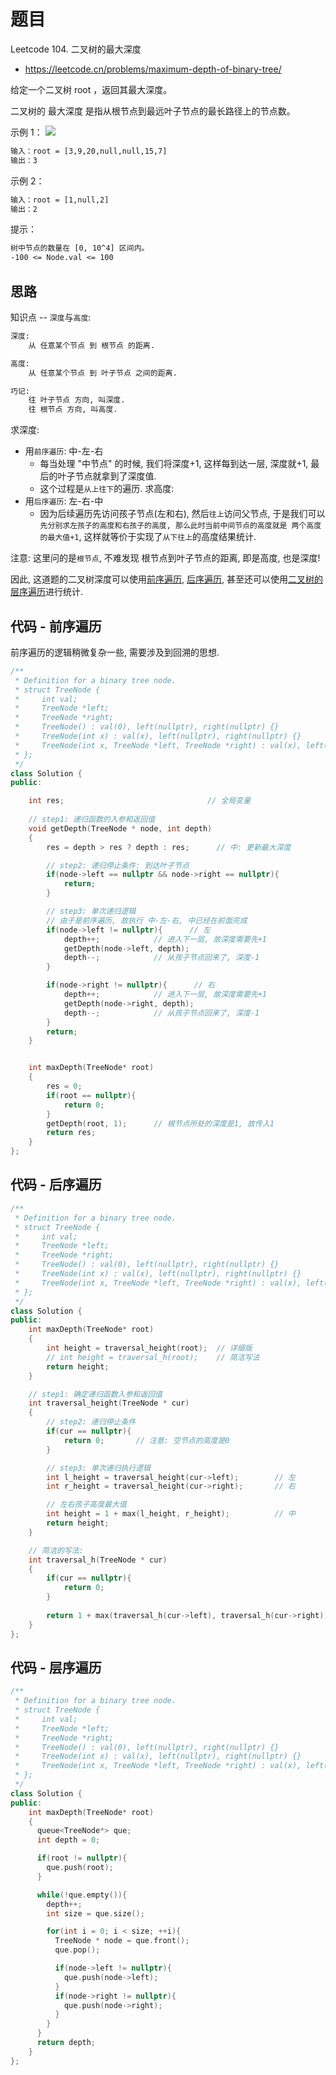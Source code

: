 # 题目
Leetcode 104. 二叉树的最大深度
- https://leetcode.cn/problems/maximum-depth-of-binary-tree/

给定一个二叉树 root ，返回其最大深度。

二叉树的 最大深度 是指从根节点到最远叶子节点的最长路径上的节点数。

示例 1：
![](https://assets.leetcode.com/uploads/2020/11/26/tmp-tree.jpg)
```txt
输入：root = [3,9,20,null,null,15,7]
输出：3
```

示例 2：
```txt
输入：root = [1,null,2]
输出：2
```

提示：
```txt
树中节点的数量在 [0, 10^4] 区间内。
-100 <= Node.val <= 100
```

## 思路

知识点 -- `深度`与`高度`:
```txt
深度:
    从 任意某个节点 到 根节点 的距离.

高度:
    从 任意某个节点 到 叶子节点 之间的距离.

巧记: 
    往 叶子节点 方向, 叫深度.
    往 根节点 方向, 叫高度.
```

求深度:
- 用`前序遍历`: 中-左-右
  - 每当处理 "中节点" 的时候, 我们将深度+1, 这样每到达一层, 深度就+1, 最后的叶子节点就拿到了深度值.
  - 这个过程是`从上往下`的遍历.
求高度:
- 用`后序遍历`: 左-右-中
  - 因为后续遍历先访问孩子节点(左和右), 然后`往上`访问父节点, 于是我们可以`先分别求左孩子的高度和右孩子的高度, 那么此时当前中间节点的高度就是 两个高度的最大值+1`, 这样就等价于实现了`从下往上`的高度结果统计.


注意: 这里问的是`根节点`, 不难发现 根节点到叶子节点的距离, 即是高度, 也是深度!

因此, 这道题的二叉树深度可以使用[前序遍历](../../traversal/深度优先遍历/前序遍历_144/题解_144.md), [后序遍历](../../traversal/深度优先遍历/后续遍历_145/题解_145.md), 甚至还可以使用[二叉树的层序遍历](../../traversal/广度优先遍历/层序遍历_102/题解_102.md)进行统计.


## 代码 - 前序遍历
前序遍历的逻辑稍微复杂一些, 需要涉及到回溯的思想.
```cpp
/**
 * Definition for a binary tree node.
 * struct TreeNode {
 *     int val;
 *     TreeNode *left;
 *     TreeNode *right;
 *     TreeNode() : val(0), left(nullptr), right(nullptr) {}
 *     TreeNode(int x) : val(x), left(nullptr), right(nullptr) {}
 *     TreeNode(int x, TreeNode *left, TreeNode *right) : val(x), left(left), right(right) {}
 * };
 */
class Solution {
public:

    int res;                                // 全局变量
    
    // step1: 递归函数的入参和返回值
    void getDepth(TreeNode * node, int depth)
    {
        res = depth > res ? depth : res;      // 中: 更新最大深度

        // step2: 递归停止条件: 到达叶子节点
        if(node->left == nullptr && node->right == nullptr){
            return;
        }

        // step3: 单次递归逻辑
        // 由于是前序遍历, 故执行 中-左-右, 中已经在前面完成
        if(node->left != nullptr){      // 左
            depth++;            // 进入下一层, 故深度需要先+1
            getDepth(node->left, depth);
            depth--;            // 从孩子节点回来了, 深度-1
        }

        if(node->right != nullptr){      // 右
            depth++;            // 进入下一层, 故深度需要先+1
            getDepth(node->right, depth);
            depth--;            // 从孩子节点回来了, 深度-1
        }
        return;
    } 


    int maxDepth(TreeNode* root) 
    {
        res = 0;
        if(root == nullptr){
            return 0;
        }
        getDepth(root, 1);      // 根节点所处的深度是1, 故传入1
        return res;
    }
};
```

## 代码 - 后序遍历
```cpp
/**
 * Definition for a binary tree node.
 * struct TreeNode {
 *     int val;
 *     TreeNode *left;
 *     TreeNode *right;
 *     TreeNode() : val(0), left(nullptr), right(nullptr) {}
 *     TreeNode(int x) : val(x), left(nullptr), right(nullptr) {}
 *     TreeNode(int x, TreeNode *left, TreeNode *right) : val(x), left(left), right(right) {}
 * };
 */
class Solution {
public:
    int maxDepth(TreeNode* root) 
    {
        int height = traversal_height(root);  // 详细版
        // int height = traversal_h(root);    // 简洁写法
        return height;
    }

    // step1: 确定递归函数入参和返回值
    int traversal_height(TreeNode * cur)
    {
        // step2: 递归停止条件
        if(cur == nullptr){
            return 0;       // 注意: 空节点的高度是0
        }

        // step3: 单次递归执行逻辑
        int l_height = traversal_height(cur->left);        // 左
        int r_height = traversal_height(cur->right);       // 右

        // 左右孩子高度最大值
        int height = 1 + max(l_height, r_height);          // 中 
        return height;
    }

    // 简洁的写法:
    int traversal_h(TreeNode * cur)
    {
        if(cur == nullptr){
            return 0;
        }
    
        return 1 + max(traversal_h(cur->left), traversal_h(cur->right));
    }
};
```

## 代码 - 层序遍历
```cpp
/**
 * Definition for a binary tree node.
 * struct TreeNode {
 *     int val;
 *     TreeNode *left;
 *     TreeNode *right;
 *     TreeNode() : val(0), left(nullptr), right(nullptr) {}
 *     TreeNode(int x) : val(x), left(nullptr), right(nullptr) {}
 *     TreeNode(int x, TreeNode *left, TreeNode *right) : val(x), left(left), right(right) {}
 * };
 */
class Solution {
public:
    int maxDepth(TreeNode* root) 
    {
      queue<TreeNode*> que;
      int depth = 0;

      if(root != nullptr){
        que.push(root);
      }

      while(!que.empty()){
        depth++;
        int size = que.size();

        for(int i = 0; i < size; ++i){
          TreeNode * node = que.front();
          que.pop();

          if(node->left != nullptr){
            que.push(node->left);
          }
          if(node->right != nullptr){
            que.push(node->right);
          }
        }
      }
      return depth;
    }
};

```


